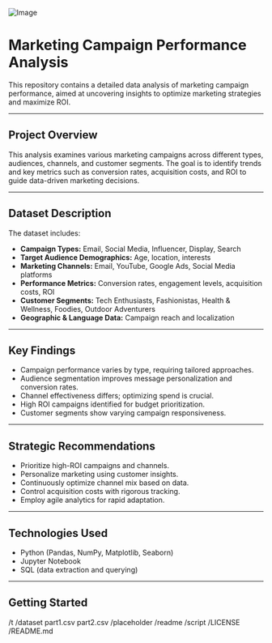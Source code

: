 ![Image](https://github.com/user-attachments/assets/d60c891c-f978-4af7-9689-f2f3d24366ad)

# Marketing Campaign Performance Analysis

This repository contains a detailed data analysis of marketing campaign performance, aimed at uncovering insights to optimize marketing strategies and maximize ROI.

---

## Project Overview

This analysis examines various marketing campaigns across different types, audiences, channels, and customer segments. The goal is to identify trends and key metrics such as conversion rates, acquisition costs, and ROI to guide data-driven marketing decisions.

---

## Dataset Description

The dataset includes:

- **Campaign Types:** Email, Social Media, Influencer, Display, Search  
- **Target Audience Demographics:** Age, location, interests  
- **Marketing Channels:** Email, YouTube, Google Ads, Social Media platforms  
- **Performance Metrics:** Conversion rates, engagement levels, acquisition costs, ROI  
- **Customer Segments:** Tech Enthusiasts, Fashionistas, Health & Wellness, Foodies, Outdoor Adventurers  
- **Geographic & Language Data:** Campaign reach and localization  

---

## Key Findings

- Campaign performance varies by type, requiring tailored approaches.  
- Audience segmentation improves message personalization and conversion rates.  
- Channel effectiveness differs; optimizing spend is crucial.  
- High ROI campaigns identified for budget prioritization.  
- Customer segments show varying campaign responsiveness.  

---

## Strategic Recommendations

- Prioritize high-ROI campaigns and channels.  
- Personalize marketing using customer insights.  
- Continuously optimize channel mix based on data.  
- Control acquisition costs with rigorous tracking.  
- Employ agile analytics for rapid adaptation.  

---

## Technologies Used

- Python (Pandas, NumPy, Matplotlib, Seaborn)  
- Jupyter Notebook  
- SQL (data extraction and querying)  
---

## Getting Started
/t
/dataset
   part1.csv
   part2.csv
/placeholder
/readme
/script
/LICENSE
/README.md


